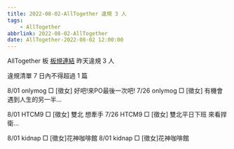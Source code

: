 ```yaml
---
title: 2022-08-02-AllTogether 違規 3 人
tags:
    - AllTogether
abbrlink: 2022-08-02-AllTogether
date: AllTogether-2022-08-02 12:00:00
---
```

AllTogether 板 [板規連結](https://www.ptt.cc/bbs/AllTogether/M.1643211430.A.5FB.html)
昨天違規 3 人
<!-- more -->

違規清單
7 日內不得超過 1 篇

8/01 onlymog □ [徵女] 好吧!來PO最後一次吧!
7/26 onlymog □ [徵女] 有機會遇到人生的另一半…

8/01 HTCM9 □ [徵女] 雙北 想牽手
7/26 HTCM9 □ [徵女] 雙北平日下班 來看捍衛…

8/01 kidnap □ [徵女]花神咖啡館
8/01 kidnap □ [徵女]花神咖啡館